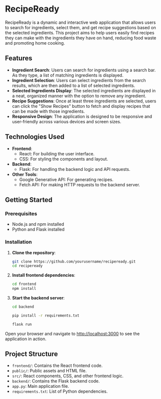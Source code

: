 # RecipeReady

RecipeReady is a dynamic and interactive web application that allows users to search for ingredients, select them, and get recipe suggestions based on the selected ingredients. This project aims to help users easily find recipes they can make with the ingredients they have on hand, reducing food waste and promoting home cooking.

## Features

- **Ingredient Search**: Users can search for ingredients using a search bar. As they type, a list of matching ingredients is displayed.
- **Ingredient Selection**: Users can select ingredients from the search results, which are then added to a list of selected ingredients.
- **Selected Ingredients Display**: The selected ingredients are displayed in a neat, organized manner with the option to remove any ingredient.
- **Recipe Suggestions**: Once at least three ingredients are selected, users can click the "Show Recipes" button to fetch and display recipes that can be made with those ingredients.
- **Responsive Design**: The application is designed to be responsive and user-friendly across various devices and screen sizes.

## Technologies Used

- **Frontend**:
  - React: For building the user interface.
  - CSS: For styling the components and layout.
- **Backend**:
  - Flask: For handling the backend logic and API requests.
- **Other Tools**:
  - Google Generative API: For generating recipes.
  - Fetch API: For making HTTP requests to the backend server.

## Getting Started

### Prerequisites

- Node.js and npm installed
- Python and Flask installed

### Installation

1. **Clone the repository**:

    ```bash
   git clone https://github.com/yourusername/recipeready.git
   cd recipeready

2. **Install frontend dependencies**:

     ```bash
    cd frontend
    npm install

3. **Start the backend server**:

   ```bash
   cd backend

   pip install -r requirements.txt

   flask run

Open your browser and navigate to [http://localhost:3000](http://localhost:3000) to see the application in action.


## Project Structure

- `frontend/`: Contains the React frontend code.
- `public/`: Public assets and HTML file.
- `src/`: React components, CSS, and other frontend logic.
- `backend/`: Contains the Flask backend code.
- `app.py`: Main application file.
- `requirements.txt`: List of Python dependencies.
